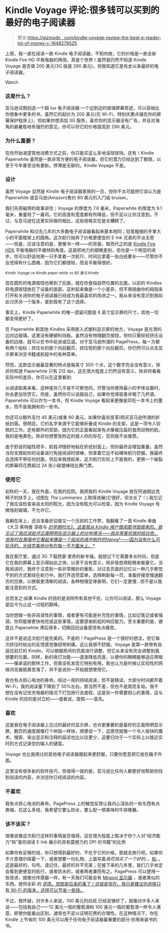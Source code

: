 # Kindle Voyage 评论:很多钱可以买到的最好的电子阅读器

> 原文:[https://gizmodo . com/kindle-voyage-review-the-best-e-reader-lot-of-money-c-1648278525](https://gizmodo.com/kindle-voyage-review-the-best-e-reader-lots-of-money-c-1648278525)

上周，我一直在阅读一款 Kindle 电子阅读器，不知何故，它的价格是一款全新 Kindle Fire HD 平板电脑的两倍。真是个世界！虽然我仍然不知道 Kindle Voyage 是否值 200 美元(3G 版是 290 美元)，但我知道它是有史以来最好的电子阅读器。

Watch

### 这是什么？

亚马逊试图创造一个超 lux 电子阅读器:一个边到边的玻璃屏幕奇迹，可以容纳比你想象中更多的书。虽然它的起价为 200 美元(仅 Wi-Fi，特别优惠点缀在你的屏幕保护程序上)，但如果你想添加 3G 服务，喜欢你的显示器没有广告，并且对海角的避暑胜地有强烈的意见，你可以将它的价格提高到 290 美元。

### 为什么重要？

在你开始渴望其他消费方式之前，你只能买这么多地滚球球场。还有！Kindle Paperwhite 虽然是一款非常方便的电子阅读器，但它的潜力已经达到了极限，以至于今年甚至没有更新。停滞是无聊的。Kindle Voyage 不是。

### 设计

虽然 Voyage 显然是 Kindle 电子阅读器家族的一员，但你不太可能把它误认为是 Paperwhite 或亚马逊(Amazon)售价 80 美元的入门级 bruiser。

我们先把磁带的故事讲完；Voyage 的厚度为 7.6 毫米，Paperwhite 的厚度为 9.1 毫米，重量轻了一盎司。它的高度和宽度都有所降低，但不足以让你注意到。不过，与亚马逊在这里实际做的相比，这些规格实在是太糟糕了。

Paperwhite 和过去几年的大多数电子阅读器看起来基本相同；铅笔粗细的手掌大小的平面框架上的圆角。这次航行抛弃了价格更便宜的 E-Ink 兄弟的平淡无奇——但是，应该注意的是，更像书一样——的背面，取而代之的是 [Kindle Fire HDX](http://gizmodo.com/kindle-fire-hdx-review-third-times-a-charmer-1427201835) 平板电脑的平缓倾斜角度。这是抓地力的细微差别，但也是一个明显的进步。你可以舒适地用一只手拿着一次航行，时间比拿着一张白纸要长——尽管你不会觉得有什么困难，因为它们都很轻，而且平衡得很好。

<small>*Kindle Voyage vs Kindle paper white vs 80 美元 Kindle*</small>

现在圆形的电源按钮也移到了后面，就在你食指自然位置的北面。以前的 Kindles 将电源按钮放在了设备的底部，这听起来像是一个小差异，但不用扭曲你的拇指来打开和关闭你的电子阅读器已经成为我最喜欢的改进之一。我从来没有意识到我如此讨厌另一个版本，直到我有了这个选择。

事实上，Kindle Paperwhite 的唯一遗留问题是 6 英寸显示屏的尺寸。其他一切都变得更好了。

在 Paperwhite 和其他 Kindles 采用嵌入式塑料显示屏的地方，Voyage 是光滑的边对边玻璃。这里没有硬塑料挡板。虽然没有物理翻页按钮，但你只需轻轻挤压设备的边缘，就可以在书中前进或后退。对于亚马逊所谓的 PagePress，每一方都有两个指标；挤压长的那个向前翻页，挤压短的那个向后翻页。你仍然可以点击显示屏来浏览书籍或航程中的各种菜单。

然而，这款显示器最显著的特点是每英寸 300 个点，这个数字完全没有意义，除非你知道 Paperwhite 只有 212 dpi，这在很大程度上仍然没有意义，除非你看看实际中的差异，你可以在这里看到:

从阅读距离来看，这种差异几乎是不可察觉的，尽管当你使用最小的字体设置时，你会更加欣赏它。但是，虽然你可以说服自己，如果你觉得慈善并喝了几杯酒，Paperwhite 可以作为一本书，但 Kindle Voyage 看起来更像是印在一本书上的墨水，而不是我拥有的一些书。

你还可以额外支付 45 美元(或者 60 美元，如果你喜欢皮革)购买亚马逊所谓的折纸封面。很明显，它的名字来源于它能够折叠成 Kindle 的支架，这是一项令人钦佩的工作。还有额外的奖励，因为它的正面看起来有点像被压扁的食肉动物的脸。我的是电黄色，除非你想警告附近的猎人你的存在，否则我不会推荐。

由于舒适的磁性把手，航程*将*很好地粘在折纸封面上，但你最终会增加重量。虽然当你支撑起你的设备进行免提阅读时很棒，但拿着它远不如裸体航行舒服。我最终会选择不带任何封面，但后来我想起来，这次航行实际上不是我的，更换一个破裂的屏幕将花费超过 24 张小联盟棒球比赛门票。

### 使用它

初秋的一天，我在外面，在我的后院。我把我的 Kindle Voyage 放在阿迪朗达克椅子的扶手上，试图在 *The Luminaries* 上取得进展(它很好，但太长了！).我忘记了我应该检查来自太阳的眩光，因为没有眩光可以检查，因为 Kindle Voyage 有微蚀刻玻璃，不允许它。

我躺在床上，还没准备好迎接又一个压抑的工作梦。我翻看了一首 Kindle 单曲《大卫·莱特曼 深夜与 [*的早期时光》，这是我从 Kindle 用户借阅图书馆借来的。我忘记了我应该批评正面照明在显示器上的分布情况——我非常喜欢我的纸白色，但有时在黑暗中它看起来像是一个拙劣的高中制作的*Vanya*——因为没有什么可批评的。光线完美地分布在每一平方厘米上。*](http://www.amazon.com/History-Letterman-1982-1993-Kindle-Single-ebook/dp/B00NUFALQU?asc_campaign=InlineText&asc_refurl=https://gizmodo.com/kindle-voyage-review-the-best-e-reader-lots-of-money-c-1648278525&asc_source=&tag=kinjagizmodolink-20)

我在客厅里，通过 3G 下载西蒙·里奇的新专辑。我想记下它需要多长时间，但是它在我的屏幕上显示得如此之快，以至于没有意义，除非我想用眨眼来衡量它。当我阅读时，我终于注意到一些非常微妙的重影，对过去页面的记忆以一种几乎察觉不到的方式萦绕在航行中。我打开选项菜单，选择刷新每一页，准备好接受慢速翻页的交换，以换取更清晰的阅读。各种物理定律表明，它们一定更慢...但不是以我能注意到的方式。

总而言之:如果 Kindle 的目的是消除所有其他干扰，让你可以阅读，那么 Voyage 是迄今为止这一过程的巅峰。

当你想做一些非阅读性的事情，或者更有可能是补充性的事情，比如记笔记或者强调，你将能够更快地完成这些事情，这要感谢航程的响应能力。至关重要的是，键盘比 Paperwhite 滞后得多，切换回旧设备感觉有点痛苦。

这并不是说这次航行是完美的。不是的！PagePress 是一个很好的想法，但它每次挤压时给出的反馈感觉像韧带刺痛。这让我很不舒服。Voyage 是第一款带有自适应前灯的 Kindle，可以根据房间的亮度进行调整，但它从来没有完全调整到我想要的位置。同样，新的夜灯功能——逐渐降低亮度，以便你的眼睛能够适应黑暗——像承诺的那样工作，但我没有发现它特别有用。我也认为是时候让实验性的网络浏览器脱离苦海了，并不是说你一开始就想使用它。

我也有点担心电池的寿命。经过一周的持续阅读，但不是精读，大部分时间都开着 Wi-Fi，我的阅读量下降到了 50%左右。那当然不差，但也不是周而复始。我不想在没有记住充电器的情况下打包旅行去度假，这是另一件需要担心的事情，这与 Kindle 的目的是对立的——或者说，度假——首先。

### 喜欢

这是我在电子阅读器上见过的最好的显示屏，也许更重要的是最好的正面照明显示屏。翻页的速度就像打个响指一样快，顺便说一下，这感觉就像一个令人愉快的魔术。搜索、突出显示和注释的延迟也比以往更少，这要归功于一个实际上以接近实时的方式记录您的输入的键盘。

Voyage 也比我用过的其他电子阅读器握起来更舒服，只要你愿意把它放在箱子外面。

这里没有很多新的软件技巧，但值得一提的是，亚马逊比任何人都更好地帮助你找到阅读的内容，并浏览你已经阅读的内容。

### 不喜欢

我有点担心电池的寿命。PagePress 上的触觉反馈让我内心深处的一些东西有点畏缩。花这么多钱，我希望它要么防水，要么配一顿美味的牛排晚餐。

### 该不该买？

很难说像这次航行这样的事情是否值得。这在很大程度上取决于你个人对“经济能力”和“喜欢阅读 E-Ink 展示的具有震撼力的 DPI 的书籍”的比例

如果你有足够的钱，你只想得到最好的，不在乎它的价格，那就去旅行吧。如果你不介意偶尔挥霍一下，或者想要一份礼物，上面写着*我花钱买了一个好的*、、[和](http://www.amazon.com/High-Resolution-Display-Adaptive-PagePress-Sensors/dp/B00GDQDRPK?asc_campaign=InlineText&asc_refurl=https://gizmodo.com/kindle-voyage-review-the-best-e-reader-lots-of-money-c-1648278525&asc_source=&tag=kinjagizmodolink-20)、。这是最好的，句号。请记住，最好的并不完美；在接下来的几年里，我们几乎肯定会看到更便宜的航行，或者防水的，或者两者兼而有之。PagePress 可以使用一些改进，就像光传感器一样。有一天我们可能会有 [Mirasol 显示器](http://gizmodo.com/qualcomms-mirasol-full-color-e-ink-displays-nearly-read-5861748) ，或者类似的东西，提供全彩 的 [选项。但那是后来的事了！这就是现在。我只是建议你选择只有 Wi-Fi 的版本，这样可以节省一些钱。](http://gizmodo.com/qualcomm-toq-review-still-not-time-for-a-smartwatch-1486362359)

不过，我怀疑，对许多人来说，100 美元的白纸 已经足够好了，就像对许多人来说——包括我自己——12 美元一瓶的葡萄酒和 100 美元一瓶的葡萄酒一样令人满意。即使你能看出区别，通常也不足以证明花费的合理性。在这种情况下，你在 Kindle 上节省的 100 美元可以用于任何电子阅读器最重要的部分:你用来装书的书。